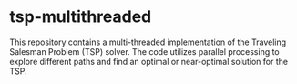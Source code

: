 # tsp-multithreaded
This repository contains a multi-threaded implementation of the Traveling Salesman Problem (TSP) solver. The code utilizes parallel processing to explore different paths and find an optimal or near-optimal solution for the TSP. 
